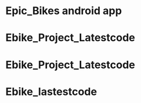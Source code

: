 # Epic_Bikes android app 
# Ebike_Project_Latestcode
# Ebike_Project_Latestcode
# Ebike_lastestcode
